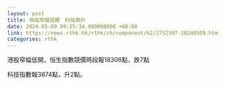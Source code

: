 ```yaml
---
layout: post
title: 恒指窄幅低開　科指微升
date: 2024-05-09 09:25:34.000000000 +08:00
link: https://news.rthk.hk/rthk/ch/component/k2/1752397-20240509.htm
categories: rthk
---
```


港股窄幅低開，恒生指數競價時段報18306點，跌7點

科技指數報3874點，升2點。
